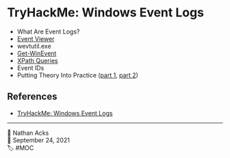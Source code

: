 # TryHackMe: Windows Event Logs

* What Are Event Logs?
* [Event Viewer](../log/2021-09-25-tryhackme-pre-security-supplements.md)
* wevtutil.exe
* [Get-WinEvent](../log/2021-09-25-tryhackme-pre-security-supplements.md)
* [XPath Queries](../log/2021-09-25-tryhackme-pre-security-supplements.md)
* Event IDs
* Putting Theory Into Practice ([part 1](../log/2021-09-25-tryhackme-pre-security-supplements.md), [part 2](../log/2021-09-26-tryhackme-pre-security-supplements.md))

## References

* [TryHackMe: Windows Event Logs](https://tryhackme.com/room/windowseventlogs)

- - - -

<span aria-hidden="true">👤</span> Nathan Acks  
<span aria-hidden="true">📅</span> September 24, 2021  
<span aria-hidden="true">🏷️</span> #MOC
